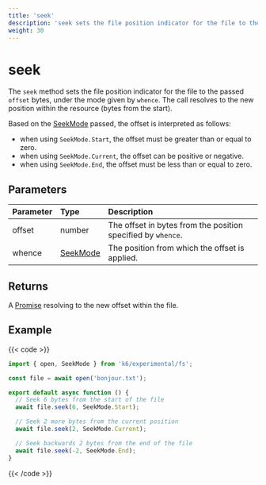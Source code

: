 ```yaml
---
title: 'seek'
description: 'seek sets the file position indicator for the file to the passed offset bytes.'
weight: 30
---
```


# seek

The `seek` method sets the file position indicator for the file to the passed `offset` bytes, under the mode given by `whence`. The call resolves to the new position within the resource (bytes from the start).

Based on the [SeekMode](https://grafana.com/docs/k6/<K6_VERSION>/javascript-api/k6-experimental/fs/seekmode) passed, the offset is interpreted as follows:

- when using `SeekMode.Start`, the offset must be greater than or equal to zero.
- when using `SeekMode.Current`, the offset can be positive or negative.
- when using `SeekMode.End`, the offset must be less than or equal to zero.

## Parameters

| Parameter | Type                                                                                            | Description                                                  |
| :-------- | :---------------------------------------------------------------------------------------------- | :----------------------------------------------------------- |
| offset    | number                                                                                          | The offset in bytes from the position specified by `whence`. |
| whence    | [SeekMode](https://grafana.com/docs/k6/<K6_VERSION>/javascript-api/k6-experimental/fs/seekmode) | The position from which the offset is applied.               |

## Returns

A [Promise](https://developer.mozilla.org/en-US/docs/Web/JavaScript/Reference/Global_Objects/Promise) resolving to the new offset within the file.

## Example

{{< code >}}

```javascript
import { open, SeekMode } from 'k6/experimental/fs';

const file = await open('bonjour.txt');

export default async function () {
  // Seek 6 bytes from the start of the file
  await file.seek(6, SeekMode.Start);

  // Seek 2 more bytes from the current position
  await file.seek(2, SeekMode.Current);

  // Seek backwards 2 bytes from the end of the file
  await file.seek(-2, SeekMode.End);
}
```

{{< /code >}}
